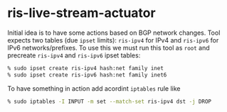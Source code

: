 # ris-live-stream-actuator
Initial idea is to have some actions based on BGP network changes. Tool expects two tables (due `ipset` limits): `ris-ipv4` for IPv4 and `ris-ipv6` for IPv6 networks/prefixes.
To use this we must run this tool as `root` and precreate `ris-ipv4` and `ris-ipv6` ipset tables:

```sh
% sudo ipset create ris-ipv4 hash:net family inet
% sudo ipset create ris-ipv6 hash:net family inet6
```

To have something in action add acordint `iptables` rule like

```sh
% sudo iptables -I INPUT -m set --match-set ris-ipv4 dst -j DROP
```


